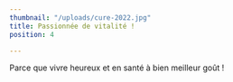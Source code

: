 ```yaml
---
thumbnail: "/uploads/cure-2022.jpg"
title: Passionnée de vitalité !
position: 4

---
```

Parce que vivre heureux et en santé à bien meilleur goût !